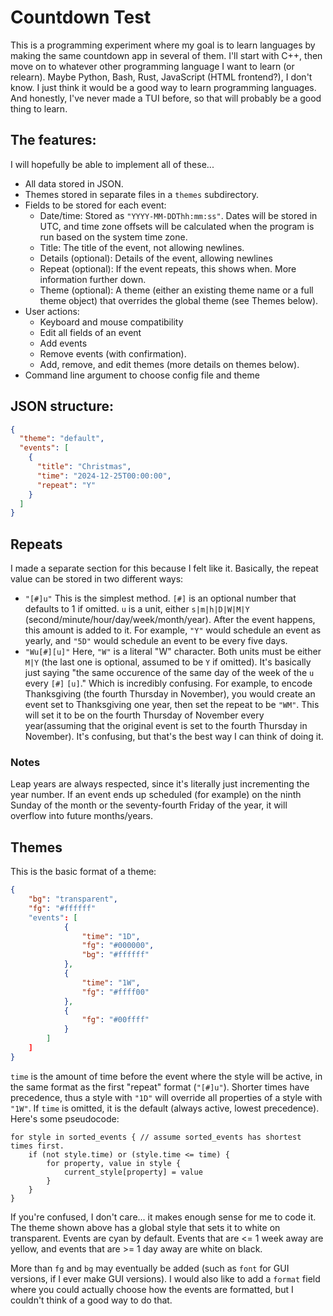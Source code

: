 # Countdown Test

This is a programming experiment where my goal is to learn languages by making the same countdown app in several of them. I'll start with C++, then move on to whatever other programming language I want to learn (or relearn). Maybe Python, Bash, Rust, JavaScript (HTML frontend?), I don't know. I just think it would be a good way to learn programming languages. And honestly, I've never made a TUI before, so that will probably be a good thing to learn.

## The features:

I will hopefully be able to implement all of these...

- All data stored in JSON.
- Themes stored in separate files in a `themes` subdirectory.
- Fields to be stored for each event:
  - Date/time: Stored as `"YYYY-MM-DDThh:mm:ss"`. Dates will be stored in UTC, and time zone offsets will be calculated when the program is run based on the system time zone.
  - Title: The title of the event, not allowing newlines.
  - Details (optional): Details of the event, allowing newlines
  - Repeat (optional): If the event repeats, this shows when. More information further down.
  - Theme (optional): A theme (either an existing theme name or a full theme object) that overrides the global theme (see Themes below).
- User actions:
  - Keyboard and mouse compatibility
  - Edit all fields of an event
  - Add events
  - Remove events (with confirmation).
  - Add, remove, and edit themes (more details on themes below).
- Command line argument to choose config file and theme

## JSON structure:

```json
{
  "theme": "default",
  "events": [
    {
      "title": "Christmas",
      "time": "2024-12-25T00:00:00",
      "repeat": "Y"
    }
  ]
}

```

## Repeats

I made a separate section for this because I felt like it. Basically, the repeat
value can be stored in two different ways:

- `"[#]u"`
This is the simplest method. `[#]` is an optional number that defaults to 1 if
omitted. `u` is a unit, either `s|m|h|D|W|M|Y` (second/minute/hour/day/week/month/year).
After the event happens, this amount is added to it. For example, `"Y"` would
schedule an event as yearly, and `"5D"` would schedule an event to be every five
days.
- `"Wu[#][u]"`
  Here, `"W"` is a literal "W" character. Both units must be either `M|Y` (the
last one is optional, assumed to be `Y` if omitted). It's basically just saying
"the same occurence of the same day of the week of the `u` every `[#]` `[u]`."
Which is incredibly confusing. For example, to encode Thanksgiving (the fourth
Thursday in November), you would create an event set to Thanksgiving one year,
then set the repeat to be `"WM"`. This will set it to be on the fourth Thursday
of November every year(assuming that the original event is set to the fourth
Thursday in November). It's confusing, but that's the best way I can think of
doing it.

### Notes
Leap years are always respected, since it's literally just incrementing the year
number. If an event ends up scheduled (for example) on the ninth Sunday of the
month or the seventy-fourth Friday of the year, it will overflow into future
months/years.

## Themes

This is the basic format of a theme:

```json
{
    "bg": "transparent",
    "fg": "#ffffff"
    "events": [
            {
                "time": "1D",
                "fg": "#000000",
                "bg": "#ffffff"
            },
            {
                "time": "1W",
                "fg": "#ffff00"
            },
            {
                "fg": "#00ffff"
            }
        ]
    ]
}
```

`time` is the amount of time before the event where the style will be active, in
the same format as the first "repeat" format (`"[#]u"`). Shorter times have
precedence, thus a style with `"1D"` will override all properties of a style
with `"1W"`. If `time` is omitted, it is the default (always active, lowest
precedence). Here's some pseudocode:

```
for style in sorted_events { // assume sorted_events has shortest times first.
    if (not style.time) or (style.time <= time) {
        for property, value in style {
            current_style[property] = value
        }
    }
}
```

If you're confused, I don't care... it makes enough sense for me to code it. The
theme shown above has a global style that sets it to white on transparent.
Events are cyan by default. Events that are <= 1 week away are yellow, and
events that are >= 1 day away are white on black.

More than `fg` and `bg` may eventually be added (such as `font` for GUI
versions, if I ever make GUI versions). I would also like to add a `format`
field where you could actually choose how the events are formatted, but I
couldn't think of a good way to do that.

